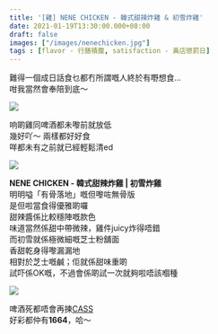 ```yaml
---
title: '[雞] NENE CHICKEN - 韓式甜辣炸雞 & 初雪炸雞'
date: 2021-01-19T13:30:00.000+08:00
draft: false
images: ["/images/nenechicken.jpg"]
tags : [flavor - 行膳積腹, satisfaction - 黃店懲罰日]
---
```


難得一個成日話食乜都冇所謂嘅人終於有嘢想食...  
咁我當然會奉陪到底～  

![](/images/nenechicken1.jpg)

响啲雞同啤酒都未嚟前就放低  
幾好吖～ 兩樣都好好食  
咩都未有之前就已經輕鬆清ed  

![](/images/nenechicken.jpg)

**NENE CHICKEN - 韓式甜辣炸雞 | 初雪炸雞**  
明明嗌「有骨落地」嘅但嚟咗無骨版  
是但啦當食得優雅啲囉  
甜辣醬係比較穩陣嘅款色  
味道當然係甜中帶微辣，雞件juicy炸得唔錯  
而初雪就係極微細嘅芝士粉舖面  
香甜乾身得嚟漏漏地  
相對於芝士嘅鹹；佢就係甜味重啲  
試吓係OK嘅，不過會係啲試一次就夠啦唔該嗰種  

![](/images/nenechicken2.jpg)

啤酒死都唔會再揀[CASS](https://hidie.net/busanjj7g/)  
好彩都仲有**1664**，哈～  
